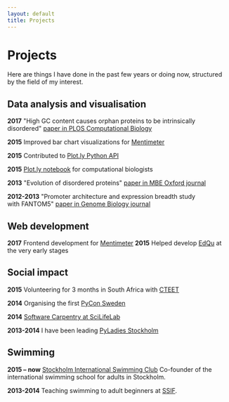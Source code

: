 ```yaml
---
layout: default
title: Projects
---
```



# Projects


Here are things I have done in the past few years or doing now, structured by the field of my interest.


## Data analysis and visualisation

**2017** "High GC content causes orphan proteins to be intrinsically disordered" [paper in PLOS Computational Biology](http://journals.plos.org/ploscompbiol/article?id=10.1371/journal.pcbi.1005375)

**2015** Improved bar chart visualizations for [Mentimeter](https://www.mentimeter.com/)

**2015** Contributed to [Plot.ly Python API](https://github.com/plotly/python-api/pull/274)

**2015** [Plot.ly notebook](https://plot.ly/ipython-notebooks/bioinformatics/) for computational biologists

**2013** "Evolution of disordered proteins" [paper in MBE Oxford journal](http://mbe.oxfordjournals.org/content/30/12/2645.short)

**2012-2013** "Promoter architecture and expression breadth study with FANTOM5" [paper in Genome Biology journal](https://genomebiology.biomedcentral.com/articles/10.1186/s13059-014-0413-3#)


## Web development
**2017** Frontend development for [Mentimeter](https://www.mentimeter.com/) 
**2015** Helped develop [EdQu](https://www.edqu.se/) at the very early stages


## Social impact

**2015** Volunteering for 3 months in South Africa with [CTEET](http://cteet.co.za/)

**2014** Organising the first [PyCon Sweden](http://merenlin.com/2014/05/first-pycon-sweden/)

**2014** [Software Carpentry at SciLifeLab](http://merenlin.com/2014/06/software-carpentry-scilifelab/)

**2013-2014** I have been leading [PyLadies Stockholm](http://merenlin.com/2013/06/pyladies-now-in-stockholm/)


## Swimming

**2015 – now** [Stockholm International Swimming Club](http://www.stockholmswimmingclub.se/) Co-founder of the international swimming school for adults
in Stockholm.

**2013-2014** Teaching swimming to adult beginners at [SSIF](http://www.stockholmsstudentersif.se/).


